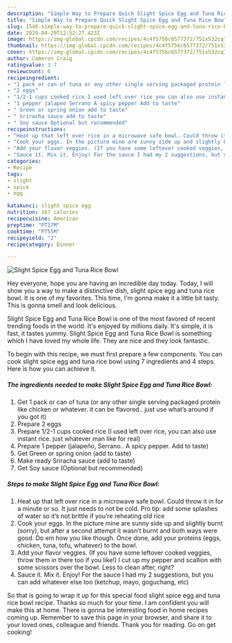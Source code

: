 ```yaml
---
description: "Simple Way to Prepare Quick Slight Spice Egg and Tuna Rice Bowl"
title: "Simple Way to Prepare Quick Slight Spice Egg and Tuna Rice Bowl"
slug: 1546-simple-way-to-prepare-quick-slight-spice-egg-and-tuna-rice-bowl
date: 2020-04-29T12:52:27.423Z
image: https://img-global.cpcdn.com/recipes/4c4f5756c6577372/751x532cq70/slight-spice-egg-and-tuna-rice-bowl-recipe-main-photo.jpg
thumbnail: https://img-global.cpcdn.com/recipes/4c4f5756c6577372/751x532cq70/slight-spice-egg-and-tuna-rice-bowl-recipe-main-photo.jpg
cover: https://img-global.cpcdn.com/recipes/4c4f5756c6577372/751x532cq70/slight-spice-egg-and-tuna-rice-bowl-recipe-main-photo.jpg
author: Cameron Craig
ratingvalue: 3.7
reviewcount: 6
recipeingredient:
- "1 pack or can of tuna or any other single serving packaged protein like chicken or whatever it can be flavored just use whats around if you got it"
- "2 eggs"
- "1/2-1 cups cooked rice I used left over rice you can also use instant rice just whatever man like for real"
- "1 pepper jalapeo Serrano A spicy pepper Add to taste"
- " Green or spring onion add to taste"
- " Sriracha sauce add to taste"
- " Soy sauce Optional but recommended"
recipeinstructions:
- "Heat up that left over rice in a microwave safe bowl. Could throw it in for a minute or so. It just needs to not be cold. Pro tip: add some splashes of water so it’s not brittle if you’re reheating old rice"
- "Cook your eggs. In the picture mine are sunny side up and slightly burnt (sorry), but after a second attempt it wasn’t burnt and both ways were good. Do em how you like though. Once done, add your proteins (eggs, chicken, tuna, tofu, whatever) to the bowl."
- "Add your flavor veggies. (If you have some leftover cooked veggies, throw them in there too if you like!) I cut up my pepper and scallion with some scissors over the bowl. Less to clean after, right?"
- "Sauce it. Mix it. Enjoy! For the sauce I had my 2 suggestions, but you can add whatever else too (ketchup, mayo, goguchang, etc)"
categories:
- Recipe
tags:
- slight
- spice
- egg

katakunci: slight spice egg 
nutrition: 167 calories
recipecuisine: American
preptime: "PT17M"
cooktime: "PT55M"
recipeyield: "2"
recipecategory: Dinner

---
```



![Slight Spice Egg and Tuna Rice Bowl](https://img-global.cpcdn.com/recipes/4c4f5756c6577372/751x532cq70/slight-spice-egg-and-tuna-rice-bowl-recipe-main-photo.jpg)

Hey everyone, hope you are having an incredible day today. Today, I will show you a way to make a distinctive dish, slight spice egg and tuna rice bowl. It is one of my favorites. This time, I'm gonna make it a little bit tasty. This is gonna smell and look delicious.



Slight Spice Egg and Tuna Rice Bowl is one of the most favored of recent trending foods in the world. It's enjoyed by millions daily. It's simple, it is fast, it tastes yummy. Slight Spice Egg and Tuna Rice Bowl is something which I have loved my whole life. They are nice and they look fantastic.


To begin with this recipe, we must first prepare a few components. You can cook slight spice egg and tuna rice bowl using 7 ingredients and 4 steps. Here is how you can achieve it.

<!--inarticleads1-->

##### The ingredients needed to make Slight Spice Egg and Tuna Rice Bowl:

1. Get 1 pack or can of tuna (or any other single serving packaged protein like chicken or whatever. it can be flavored.. just use what’s around if you got it)
1. Prepare 2 eggs
1. Prepare 1/2-1 cups cooked rice (I used left over rice, you can also use instant rice. just whatever man like for real)
1. Prepare 1 pepper (jalapeño, Serrano.. A spicy pepper. Add to taste)
1. Get  Green or spring onion (add to taste)
1. Make ready  Sriracha sauce (add to taste)
1. Get  Soy sauce (Optional but recommended)




<!--inarticleads2-->

##### Steps to make Slight Spice Egg and Tuna Rice Bowl:

1. Heat up that left over rice in a microwave safe bowl. Could throw it in for a minute or so. It just needs to not be cold. Pro tip: add some splashes of water so it’s not brittle if you’re reheating old rice
1. Cook your eggs. In the picture mine are sunny side up and slightly burnt (sorry), but after a second attempt it wasn’t burnt and both ways were good. Do em how you like though. Once done, add your proteins (eggs, chicken, tuna, tofu, whatever) to the bowl.
1. Add your flavor veggies. (If you have some leftover cooked veggies, throw them in there too if you like!) I cut up my pepper and scallion with some scissors over the bowl. Less to clean after, right?
1. Sauce it. Mix it. Enjoy! For the sauce I had my 2 suggestions, but you can add whatever else too (ketchup, mayo, goguchang, etc)




So that is going to wrap it up for this special food slight spice egg and tuna rice bowl recipe. Thanks so much for your time. I am confident you will make this at home. There is gonna be interesting food in home recipes coming up. Remember to save this page in your browser, and share it to your loved ones, colleague and friends. Thank you for reading. Go on get cooking!
